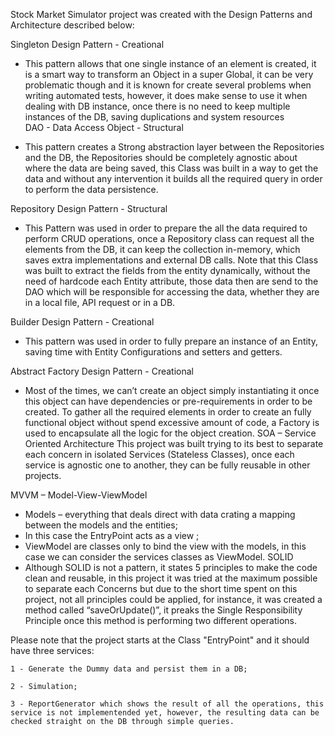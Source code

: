 Stock Market Simulator project was created with the Design Patterns and Architecture described below:

Singleton Design Pattern - Creational

-	This pattern allows that one single instance of an element is created, it is a smart way to transform an Object in a super Global, it can be very problematic though and it is known for create several problems when writing automated tests, however, it does make sense to use it when dealing with DB instance, once there is no need to keep multiple instances of the DB, saving duplications and system resources  
DAO - Data Access Object - Structural

-	This pattern creates a Strong abstraction layer between the Repositories and the DB, the Repositories should be completely agnostic about where the data are being saved, this Class was built in a way to get the data and without any intervention it builds all the required query in order to perform the data persistence.

Repository Design Pattern - Structural

-	This Pattern was used in order to prepare the all the data required to perform CRUD operations, once a Repository class can request all the elements from the DB, it can keep the collection in-memory, which saves extra implementations and external DB calls. Note that this Class was built to extract the fields from the entity dynamically, without the need of hardcode each Entity attribute, those data then are send to the DAO which will be responsible for accessing the data, whether they are in a local file, API request or in a DB.

Builder Design Pattern - Creational

-	This pattern was used in order to fully prepare an instance of an Entity, saving time with Entity Configurations and setters and getters.

Abstract Factory Design Pattern - Creational

-	Most of the times, we can’t create an object simply instantiating it once this object can have dependencies or pre-requirements in order to be created. To gather all the required elements in order to create an fully functional object without spend excessive amount of code, a Factory is used to encapsulate all the logic for the object creation.
SOA – Service Oriented Architecture
	This project was built trying to its best to separate each concern in isolated Services (Stateless Classes), once each service is agnostic one to another, they can be fully reusable in other projects.
	
MVVM – Model-View-ViewModel

-	Models – everything that deals direct with data crating a mapping between the models and the entities;
-	In this case the EntryPoint acts as a view ;
-	ViewModel are classes only to bind the view with the models, in this case we can consider the services classes as ViewModel.
SOLID
-	Although SOLID is not a pattern, it states 5 principles to make the code clean and reusable, in this project it was tried at the maximum possible to separate each Concerns but due to the short time spent on this project, not all principles could be applied, for instance, it was created a method called “saveOrUpdate()”, it preaks the Single Responsibility Principle once this method is performing two different operations.

Please note that the project starts at the Class "EntryPoint" and it should have three services:

	1 - Generate the Dummy data and persist them in a DB;
	
	2 - Simulation;
	
	3 - ReportGenerator which shows the result of all the operations, this service is not implementended yet, however, the resulting data can be checked straight on the DB through simple queries.
